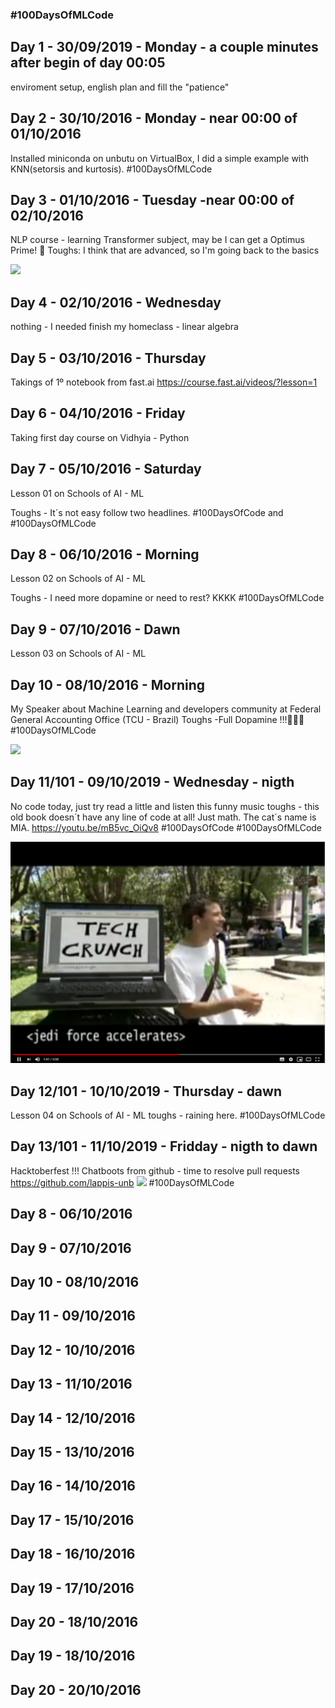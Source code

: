 
### #100DaysOfMLCode


## Day 1 - 30/09/2019 - Monday - a couple minutes after begin of day 00:05
enviroment setup, english plan and fill the "patience"

## Day 2 - 30/10/2016 - Monday - near 00:00 of 01/10/2016
Installed miniconda on unbutu on VirtualBox, I did a simple example with KNN(setorsis and kurtosis).
#100DaysOfMLCode

## Day 3 - 01/10/2016 - Tuesday -near 00:00 of 02/10/2016
NLP course - learning Transformer subject, may be I can get a Optimus Prime! 👾
Toughs: I think that are advanced, so I'm going back to the basics

<image src="./img/0001.jpg">
  
## Day 4 - 02/10/2016 - Wednesday  
nothing - I needed finish my homeclass - linear algebra
 
## Day 5 - 03/10/2016 - Thursday
Takings of 1º notebook from fast.ai
https://course.fast.ai/videos/?lesson=1
 
## Day 6 - 04/10/2016 - Friday 
Taking first day course on Vidhyia - Python

## Day 7 -  05/10/2016 - Saturday
Lesson 01 on Schools of AI - ML

Toughs - It´s not easy follow two headlines.
 #100DaysOfCode and #100DaysOfMLCode

## Day 8 -  06/10/2016 - Morning
Lesson 02 on Schools of AI - ML

Toughs - I need more dopamine or need to rest? KKKK
#100DaysOfMLCode

## Day 9 -  07/10/2016 - Dawn
Lesson 03 on Schools of AI - ML

## Day 10 -  08/10/2016 - Morning
My Speaker about Machine Learning and developers community at Federal General Accounting Office (TCU - Brazil)
Toughs -Full Dopamine !!!🚀🚀🚀
#100DaysOfMLCode

<image src="./img/palestra_tcu_nlp2019.jfif">

## Day 11/101 - 09/10/2019 - Wednesday - nigth
No code today, just try read a little and listen this funny music toughs - this old book doesn´t have any line of code at all! Just math. The cat´s name is MIA. https://youtu.be/mB5vc_OiQv8 #100DaysOfCode #100DaysOfMLCode

[![Dev Life](https://github.com/ArquiteturaJoel/workout/blob/master/100DaysOfCode/img/2019-10-12_00-44-30.jpg)](https://www.youtube.com/watch?v=mB5vc_OiQv8)

## Day 12/101 -  10/10/2019 - Thursday - dawn
Lesson 04 on Schools of AI - ML
toughs - raining here.
#100DaysOfMLCode

## Day 13/101 -  11/10/2019 - Fridday - nigth to dawn
Hacktoberfest !!! Chatboots from github - time to resolve pull requests
https://github.com/lappis-unb
<image src="./img/a52d4e19-c0a7-439e-9a61-5fe06b819899.jpg">
#100DaysOfMLCode

## Day 8 -  06/10/2016
## Day 9 -  07/10/2016
## Day 10 - 08/10/2016
## Day 11 - 09/10/2016
## Day 12 - 10/10/2016
## Day 13 - 11/10/2016
## Day 14 - 12/10/2016
## Day 15 - 13/10/2016
## Day 16 - 14/10/2016
## Day 17 - 15/10/2016
## Day 18 - 16/10/2016
## Day 19 - 17/10/2016
## Day 20 - 18/10/2016

## Day 19 - 18/10/2016
## Day 20 - 20/10/2016






